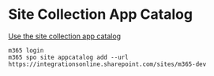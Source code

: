 # Site Collection App Catalog

[Use the site collection app catalog](https://docs.microsoft.com/en-us/sharepoint/dev/general-development/site-collection-app-catalog)

```
m365 login
m365 spo site appcatalog add --url https://integrationsonline.sharepoint.com/sites/m365-dev
```